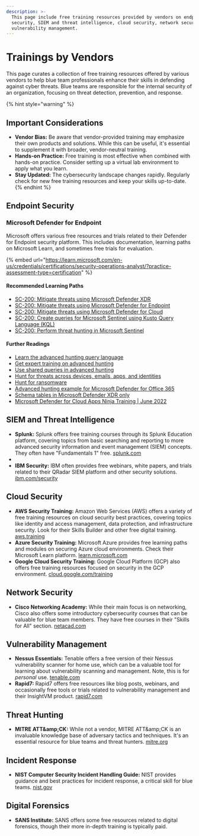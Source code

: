 ```yaml
---
description: >-
  This page include free training resources provided by vendors on endpoint
  security, SIEM and threat intelligence, cloud security, network security, and
  vulnerability management.
---
```


# Trainings by Vendors

This page curates a collection of free training resources offered by various vendors to help blue team professionals enhance their skills in defending against cyber threats. Blue teams are responsible for the internal security of an organization, focusing on threat detection, prevention, and response.

{% hint style="warning" %}
## **Important Considerations**

* **Vendor Bias:** Be aware that vendor-provided training may emphasize their own products and solutions. While this can be useful, it's essential to supplement it with broader, vendor-neutral training.
* **Hands-on Practice:** Free training is most effective when combined with hands-on practice. Consider setting up a virtual lab environment to apply what you learn.
* **Stay Updated:** The cybersecurity landscape changes rapidly. Regularly check for new free training resources and keep your skills up-to-date.
{% endhint %}

## **Endpoint Security**

### **Microsoft Defender for Endpoint**

Microsoft offers various free resources and trials related to their Defender for Endpoint security platform. This includes documentation, learning paths on Microsoft Learn, and sometimes free trials for evaluation.&#x20;

{% embed url="https://learn.microsoft.com/en-us/credentials/certifications/security-operations-analyst/?practice-assessment-type=certification" %}

#### Recommended Learning Paths

* [SC-200: Mitigate threats using Microsoft Defender XDR](https://learn.microsoft.com/en-us/training/paths/sc-200-mitigate-threats-using-microsoft-365-defender/)
* [SC-200: Mitigate threats using Microsoft Defender for Endpoint](https://learn.microsoft.com/en-us/training/paths/sc-200-mitigate-threats-using-microsoft-defender-for-endpoint/)
* [SC-200: Mitigate threats using Microsoft Defender for Cloud](https://learn.microsoft.com/en-us/training/paths/sc-200-mitigate-threats-using-azure-defender/)
* [SC-200: Create queries for Microsoft Sentinel using Kusto Query Language (KQL)](https://learn.microsoft.com/en-us/training/paths/sc-200-utilize-kql-for-azure-sentinel/)
* [SC-200: Perform threat hunting in Microsoft Sentinel](https://learn.microsoft.com/en-us/training/paths/sc-200-perform-threat-hunting-azure-sentinel/)

#### Further Readings

* [Learn the advanced hunting query language](https://learn.microsoft.com/en-us/defender-xdr/advanced-hunting-query-language?view=o365-worldwide)
* [Get expert training on advanced hunting](https://learn.microsoft.com/en-us/defender-xdr/advanced-hunting-expert-training?view=o365-worldwide)
* [Use shared queries in advanced hunting](https://learn.microsoft.com/en-us/defender-xdr/advanced-hunting-shared-queries?view=o365-worldwide)
* [Hunt for threats across devices, emails, apps, and identities](https://learn.microsoft.com/en-us/defender-xdr/advanced-hunting-query-emails-devices?view=o365-worldwide)
* [Hunt for ransomware](https://learn.microsoft.com/en-us/defender-xdr/advanced-hunting-find-ransomware?view=o365-worldwide)
* [Advanced hunting example for Microsoft Defender for Office 365](https://learn.microsoft.com/en-us/defender-xdr/advanced-hunting-email-threats?view=o365-worldwide)
* [Schema tables in Microsoft Defender XDR only](https://learn.microsoft.com/en-us/defender-xdr/advanced-hunting-migrate-from-mde?view=o365-worldwide#schema-tables-in-microsoft-defender-xdr-only)
* [Microsoft Defender for Cloud Apps Ninja Training | June 2022](https://techcommunity.microsoft.com/blog/microsoft-security-blog/microsoft-defender-for-cloud-apps-ninja-training--june-2022/2751518)

## **SIEM and Threat Intelligence**

* **Splunk:** Splunk offers free training courses through its Splunk Education platform, covering topics from basic searching and reporting to more advanced security information and event management (SIEM) concepts. They often have "Fundamentals 1" free. [splunk.com](https://www.splunk.com/)
*
* **IBM Security:** IBM often provides free webinars, white papers, and trials related to their QRadar SIEM platform and other security solutions. [ibm.com/security](https://www.ibm.com/security)

## **Cloud Security**

* **AWS Security Training:** Amazon Web Services (AWS) offers a variety of free training resources on cloud security best practices, covering topics like identity and access management, data protection, and infrastructure security. Look for their Skills Builder and other free digital training. [aws.training](https://www.google.com/search?q=https://aws.training/)
* **Azure Security Training:** Microsoft Azure provides free learning paths and modules on securing Azure cloud environments. Check their Microsoft Learn platform. [learn.microsoft.com](https://learn.microsoft.com/)
* **Google Cloud Security Training:** Google Cloud Platform (GCP) also offers free training resources focused on security in the GCP environment. [cloud.google.com/training](https://cloud.google.com/training)

## **Network Security**

* **Cisco Networking Academy:** While their main focus is on networking, Cisco also offers some introductory cybersecurity courses that can be valuable for blue team members. They have free courses in their "Skills for All" section. [netacad.com](https://www.netacad.com/)

## **Vulnerability Management**

* **Nessus Essentials:** Tenable offers a free version of their Nessus vulnerability scanner for home use, which can be a valuable tool for learning about vulnerability scanning and management. Note, this is for _personal_ use. [tenable.com](https://www.tenable.com/)
* **Rapid7:** Rapid7 offers free resources like blog posts, webinars, and occasionally free tools or trials related to vulnerability management and their InsightVM product. [rapid7.com](https://www.rapid7.com/)

## **Threat Hunting**

* **MITRE ATT\&amp;CK:** While not a vendor, MITRE ATT\&amp;CK is an invaluable knowledge base of adversary tactics and techniques. It's an essential resource for blue teams and threat hunters. [mitre.org](https://www.google.com/url?sa=E\&source=gmail\&q=https://www.mitre.org/)

## **Incident Response**

* **NIST Computer Security Incident Handling Guide:** NIST provides guidance and best practices for incident response, a critical skill for blue teams. [nist.gov](https://www.nist.gov/)

## **Digital Forensics**

* **SANS Institute:** SANS offers some free resources related to digital forensics, though their more in-depth training is typically paid.

